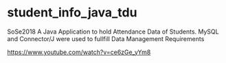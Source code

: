 # student_info_java_tdu
SoSe2018 
A Java Application to hold Attendance Data of Students. MySQL and Connector/J were used to fullfill Data Management Requirements

https://www.youtube.com/watch?v=ce6zGe_yYm8
